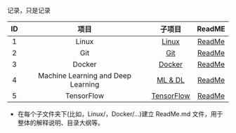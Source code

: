记录，只是记录


| ID  | 项目           | 子项目  |  ReadME   |
|:---:|:-----------------------------------------:|:-----------------------------------------------:|:-----------------------------:|
|  1  | Linux                                     | [Linux](./Linux/)                               | [ReadMe](./Linux/ReadMe.md)   |
|  2  | Git                                       | [Git](./Git/)                                   | [ReadMe](./Git/ReadMe.md)     |
|  3  | Docker                                    | [Docker](./Docker)                              | [ReadMe](./Docker/ReadMe.md)  |
|  4  | Machine Learning and Deep Learning        | [ML & DL](./MachineLearning_and_DeepLearning)   | [ReadMe](./MachineLearning_and_DeepLearning/ReadMe.md)    |
|  5  | TensorFlow                                | [TensorFlow](./TensorFlow/)                     | [ReadMe](TensorFlow/ReadMe.md)   |

* 在每个子文件夹下(比如，Linux/，Docker/...)建立 ReadMe.md 文件，用于整体的解释说明、目录大纲等。
